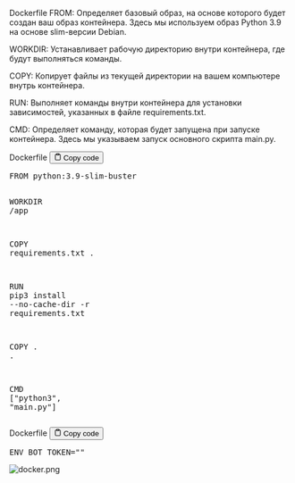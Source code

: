 <p>Dockerfile
FROM:    Определяет базовый образ, на основе которого будет создан ваш образ контейнера. 
         Здесь мы используем образ Python 3.9 на основе slim-версии Debian.</p>
<p>WORKDIR: Устанавливает рабочую директорию внутри контейнера, где будут выполняться команды.</p>
<p>COPY:    Копирует файлы из текущей директории на вашем компьютере внутрь контейнера.</p>
<p>RUN:     Выполняет команды внутри контейнера для установки зависимостей, указанных в файле requirements.txt.</p>
<p>CMD:     Определяет команду, которая будет запущена при запуске контейнера. 
         Здесь мы указываем запуск основного скрипта main.py.</p>
<div class="code-element">
<div class="lang-line">
  <text>Dockerfile</text>
  <button class="copy-button"
          id="code5147f585d92264afa63dac63bea645f6b"
          onclick="copyCode(code5147f585d92264afa63dac63bea645f6, code5147f585d92264afa63dac63bea645f6b)">
    <svg stroke="currentColor"
         fill="none"
         stroke-width="2"
         viewBox="0 0 24 24"
         stroke-linecap="round"
         stroke-linejoin="round"
         class="h-4 w-4"
         height="1em"
         width="1em"
         xmlns="http://www.w3.org/2000/svg">
      <path d="M16 4h2a2 2 0 0 1 2 2v14a2 2 0 0 1-2 2H6a2 2 0 0 1-2-2V6a2 2 0 0 1 2-2h2"></path>
      <rect x="8" y="2" width="8" height="4" rx="1" ry="1"></rect>
    </svg>
    <text>Copy code</text>
  </button>

</div>
<div class="code" id="code5147f585d92264afa63dac63bea645f6"><div class="highlight"><pre><span></span><span class="k">FROM</span><span class="w"> </span><span class="s">python:3.9-slim-buster</span>

<span class="k">WORKDIR</span><span class="w"> </span><span class="s">/app</span>

<span class="k">COPY</span><span class="w"> </span>requirements.txt<span class="w"> </span>.

<span class="k">RUN</span><span class="w"> </span>pip3<span class="w"> </span>install<span class="w"> </span>--no-cache-dir<span class="w"> </span>-r<span class="w"> </span>requirements.txt

<span class="k">COPY</span><span class="w"> </span>.<span class="w"> </span>.

<span class="k">CMD</span><span class="w"> </span><span class="p">[</span><span class="s2">&quot;python3&quot;</span><span class="p">,</span><span class="w"> </span><span class="s2">&quot;main.py&quot;</span><span class="p">]</span>
</pre></div></div>
</div>

<div class="code-element">
<div class="lang-line">
  <text>Dockerfile</text>
  <button class="copy-button"
          id="code1ac822c9c22cd625e6dcb4038e2bde3fb"
          onclick="copyCode(code1ac822c9c22cd625e6dcb4038e2bde3f, code1ac822c9c22cd625e6dcb4038e2bde3fb)">
    <svg stroke="currentColor"
         fill="none"
         stroke-width="2"
         viewBox="0 0 24 24"
         stroke-linecap="round"
         stroke-linejoin="round"
         class="h-4 w-4"
         height="1em"
         width="1em"
         xmlns="http://www.w3.org/2000/svg">
      <path d="M16 4h2a2 2 0 0 1 2 2v14a2 2 0 0 1-2 2H6a2 2 0 0 1-2-2V6a2 2 0 0 1 2-2h2"></path>
      <rect x="8" y="2" width="8" height="4" rx="1" ry="1"></rect>
    </svg>
    <text>Copy code</text>
  </button>

</div>
<div class="code" id="code1ac822c9c22cd625e6dcb4038e2bde3f"><div class="highlight"><pre><span></span><span class="k">ENV</span><span class="w"> </span><span class="nv">BOT_TOKEN</span><span class="o">=</span><span class="s2">&quot;&quot;</span>
</pre></div></div>
</div>

<p><img alt="docker.png" src="Языки/Dockerfile/docker.png"></p>